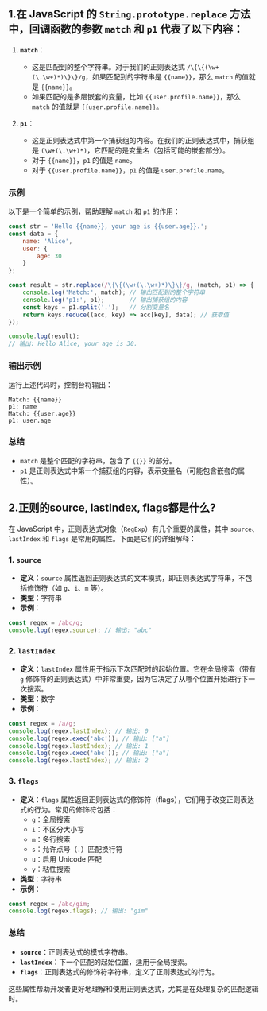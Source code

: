 ## **1.在 JavaScript 的 `String.prototype.replace` 方法中，回调函数的参数 `match` 和 `p1` 代表了以下内容：**

1. **`match`**：
   - 这是匹配到的整个字符串。对于我们的正则表达式 `/\{\{(\w+(\.\w+)*)\}\}/g`，如果匹配到的字符串是 `{{name}}`，那么 `match` 的值就是 `{{name}}`。
   - 如果匹配的是多层嵌套的变量，比如 `{{user.profile.name}}`，那么 `match` 的值就是 `{{user.profile.name}}`。

2. **`p1`**：
   - 这是正则表达式中第一个捕获组的内容。在我们的正则表达式中，捕获组是 `(\w+(\.\w+)*)`，它匹配的是变量名（包括可能的嵌套部分）。
   - 对于 `{{name}}`，`p1` 的值是 `name`。
   - 对于 `{{user.profile.name}}`，`p1` 的值是 `user.profile.name`。

### 示例

以下是一个简单的示例，帮助理解 `match` 和 `p1` 的作用：

```javascript
const str = 'Hello {{name}}, your age is {{user.age}}.';
const data = {
    name: 'Alice',
    user: {
        age: 30
    }
};

const result = str.replace(/\{\{(\w+(\.\w+)*)\}\}/g, (match, p1) => {
    console.log('Match:', match); // 输出匹配到的整个字符串
    console.log('p1:', p1);       // 输出捕获组的内容
    const keys = p1.split('.');   // 分割变量名
    return keys.reduce((acc, key) => acc[key], data); // 获取值
});

console.log(result); 
// 输出: Hello Alice, your age is 30.
```

### 输出示例

运行上述代码时，控制台将输出：

```
Match: {{name}}
p1: name
Match: {{user.age}}
p1: user.age
```

### 总结

- `match` 是整个匹配的字符串，包含了 `{{}}` 的部分。
- `p1` 是正则表达式中第一个捕获组的内容，表示变量名（可能包含嵌套的属性）。

## **2.正则的source, lastIndex, flags都是什么?**
在 JavaScript 中，正则表达式对象（`RegExp`）有几个重要的属性，其中 `source`、`lastIndex` 和 `flags` 是常用的属性。下面是它们的详细解释：

### 1. `source`

- **定义**：`source` 属性返回正则表达式的文本模式，即正则表达式字符串，不包括修饰符（如 `g`、`i`、`m` 等）。
- **类型**：字符串
- **示例**：

```javascript
const regex = /abc/g;
console.log(regex.source); // 输出: "abc"
```

### 2. `lastIndex`

- **定义**：`lastIndex` 属性用于指示下次匹配时的起始位置。它在全局搜索（带有 `g` 修饰符的正则表达式）中非常重要，因为它决定了从哪个位置开始进行下一次搜索。
- **类型**：数字
- **示例**：

```javascript
const regex = /a/g;
console.log(regex.lastIndex); // 输出: 0
console.log(regex.exec('abc')); // 输出: ["a"]
console.log(regex.lastIndex); // 输出: 1
console.log(regex.exec('abc')); // 输出: ["a"]
console.log(regex.lastIndex); // 输出: 2
```

### 3. `flags`

- **定义**：`flags` 属性返回正则表达式的修饰符（flags），它们用于改变正则表达式的行为。常见的修饰符包括：
  - `g`：全局搜索
  - `i`：不区分大小写
  - `m`：多行搜索
  - `s`：允许点号（`.`）匹配换行符
  - `u`：启用 Unicode 匹配
  - `y`：粘性搜索
- **类型**：字符串
- **示例**：

```javascript
const regex = /abc/gim;
console.log(regex.flags); // 输出: "gim"
```

### 总结

- **`source`**：正则表达式的模式字符串。
- **`lastIndex`**：下一个匹配的起始位置，适用于全局搜索。
- **`flags`**：正则表达式的修饰符字符串，定义了正则表达式的行为。

这些属性帮助开发者更好地理解和使用正则表达式，尤其是在处理复杂的匹配逻辑时。